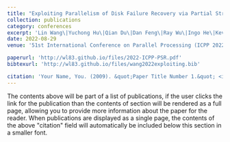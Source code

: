 ```yaml
---
title: "Exploiting Parallelism of Disk Failure Recovery via Partial Stripe Repair for an Erasure-Coded High-Density Storage Server"
collection: publications
category: conferences
excerpt: 'Lin Wang\|Yuchong Hu\|Qian Du\|Dan Feng\|Ray Wu\|Ingo He\|Kevin Zhang'
date: 2022-08-29
venue: '51st International Conference on Parallel Processing (ICPP 2022)'

paperurl: 'http://wl83.github.io/files/2022-ICPP-PSR.pdf'
bibtexurl: 'http://wl83.github.io/files/wang2022exploiting.bib'

citation: 'Your Name, You. (2009). &quot;Paper Title Number 1.&quot; <i>Journal 1</i>. 1(1).'
---
```

The contents above will be part of a list of publications, if the user clicks the link for the publication than the contents of section will be rendered as a full page, allowing you to provide more information about the paper for the reader. When publications are displayed as a single page, the contents of the above "citation" field will automatically be included below this section in a smaller font.
